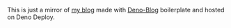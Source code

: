 This is just a mirror of [my blog](https://arieldiaz.codes) made with [Deno-Blog](https://github.com/denoland/deno_blog) boilerplate and hosted on Deno Deploy.
